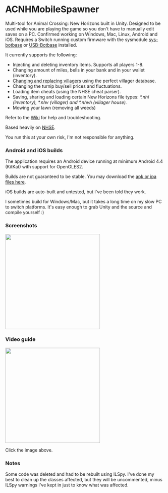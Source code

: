 # ACNHMobileSpawner

Multi-tool for Animal Crossing: New Horizons built in Unity. Designed to be used while you are playing the game so you don't have to manually edit saves on a PC. Confirmed working on Windows, Mac, Linux, Android and iOS.
Requires a Switch running custom firmware with the sysmodule [sys-botbase](https://github.com/olliz0r/sys-botbase) or [USB-Botbase](https://github.com/fishguy6564/USB-Botbase) installed.

It currently supports the following:
* Injecting and deleting inventory items. Supports all players 1-8.
* Changing amount of miles, bells in your bank and in your wallet (inventory).
* [Changing and replacing villagers](https://www.youtube.com/watch?v=5CUUZhGtsxk) using the perfect villager database.
* Changing the turnip buy/sell prices and fluctuations.
* Loading item cheats (using the NHSE cheat parser).
* Saving, sharing and loading certain New Horizons file types: _*.nhi (inventory), *.nhv (villager) and *.nhvh (villager house)._
* Mowing your lawn (removing all weeds)

Refer to the [Wiki](https://github.com/berichan/ACNHMobileSpawner/wiki) for help and troubleshooting.

Based heavily on [NHSE](https://github.com/kwsch/NHSE).

You run this at your own risk, I'm not responsible for anything.

### Android and iOS builds

The application requires an Android device running at minimum Android 4.4 (KitKat) with support for OpenGLES2.

Builds are not guaranteed to be stable. You may download the [apk or ipa files here](https://github.com/berichan/ACNHMobileSpawner/releases).

iOS builds are auto-built and untested, but I've been told they work. 

I sometimes build for Windows/Mac, but it takes a long time on my slow PC to switch platforms. It's easy enough to grab Unity and the source and compile yourself :)

### Screenshots

<img src = "https://user-images.githubusercontent.com/66521620/84556327-bcb53000-ad19-11ea-96c6-12dc65441efd.png" width = "300">

### Video guide

<a href="https://youtu.be/c5HJgwqeb7w" target="_blank"><img src = "https://i.imgur.com/XJnWZk2.jpg" width = "300"></a>

Click the image above.

### Notes

Some code was deleted and had to be rebuilt using ILSpy. I've done my best to clean up the classes affected, but they will be uncommented, minus ILSpy warnings I've kept in just to know what was affected.
